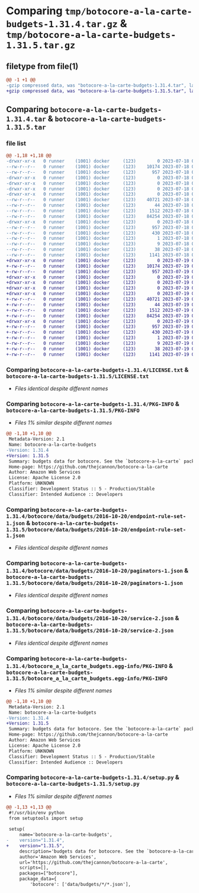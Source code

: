 # Comparing `tmp/botocore-a-la-carte-budgets-1.31.4.tar.gz` & `tmp/botocore-a-la-carte-budgets-1.31.5.tar.gz`

## filetype from file(1)

```diff
@@ -1 +1 @@
-gzip compressed data, was "botocore-a-la-carte-budgets-1.31.4.tar", last modified: Tue Jul 18 01:55:03 2023, max compression
+gzip compressed data, was "botocore-a-la-carte-budgets-1.31.5.tar", last modified: Wed Jul 19 02:43:45 2023, max compression
```

## Comparing `botocore-a-la-carte-budgets-1.31.4.tar` & `botocore-a-la-carte-budgets-1.31.5.tar`

### file list

```diff
@@ -1,18 +1,18 @@
-drwxr-xr-x   0 runner    (1001) docker     (123)        0 2023-07-18 01:55:03.728195 botocore-a-la-carte-budgets-1.31.4/
--rw-r--r--   0 runner    (1001) docker     (123)    10174 2023-07-18 01:55:03.000000 botocore-a-la-carte-budgets-1.31.4/LICENSE.txt
--rw-r--r--   0 runner    (1001) docker     (123)      957 2023-07-18 01:55:03.728195 botocore-a-la-carte-budgets-1.31.4/PKG-INFO
-drwxr-xr-x   0 runner    (1001) docker     (123)        0 2023-07-18 01:55:03.728195 botocore-a-la-carte-budgets-1.31.4/botocore/
-drwxr-xr-x   0 runner    (1001) docker     (123)        0 2023-07-18 01:55:03.728195 botocore-a-la-carte-budgets-1.31.4/botocore/data/
-drwxr-xr-x   0 runner    (1001) docker     (123)        0 2023-07-18 01:55:03.728195 botocore-a-la-carte-budgets-1.31.4/botocore/data/budgets/
-drwxr-xr-x   0 runner    (1001) docker     (123)        0 2023-07-18 01:55:03.728195 botocore-a-la-carte-budgets-1.31.4/botocore/data/budgets/2016-10-20/
--rw-r--r--   0 runner    (1001) docker     (123)    40721 2023-07-18 01:54:49.000000 botocore-a-la-carte-budgets-1.31.4/botocore/data/budgets/2016-10-20/endpoint-rule-set-1.json
--rw-r--r--   0 runner    (1001) docker     (123)       44 2023-07-18 01:54:49.000000 botocore-a-la-carte-budgets-1.31.4/botocore/data/budgets/2016-10-20/examples-1.json
--rw-r--r--   0 runner    (1001) docker     (123)     1512 2023-07-18 01:54:49.000000 botocore-a-la-carte-budgets-1.31.4/botocore/data/budgets/2016-10-20/paginators-1.json
--rw-r--r--   0 runner    (1001) docker     (123)    84254 2023-07-18 01:54:49.000000 botocore-a-la-carte-budgets-1.31.4/botocore/data/budgets/2016-10-20/service-2.json
-drwxr-xr-x   0 runner    (1001) docker     (123)        0 2023-07-18 01:55:03.728195 botocore-a-la-carte-budgets-1.31.4/botocore_a_la_carte_budgets.egg-info/
--rw-r--r--   0 runner    (1001) docker     (123)      957 2023-07-18 01:55:03.000000 botocore-a-la-carte-budgets-1.31.4/botocore_a_la_carte_budgets.egg-info/PKG-INFO
--rw-r--r--   0 runner    (1001) docker     (123)      430 2023-07-18 01:55:03.000000 botocore-a-la-carte-budgets-1.31.4/botocore_a_la_carte_budgets.egg-info/SOURCES.txt
--rw-r--r--   0 runner    (1001) docker     (123)        1 2023-07-18 01:55:03.000000 botocore-a-la-carte-budgets-1.31.4/botocore_a_la_carte_budgets.egg-info/dependency_links.txt
--rw-r--r--   0 runner    (1001) docker     (123)        9 2023-07-18 01:55:03.000000 botocore-a-la-carte-budgets-1.31.4/botocore_a_la_carte_budgets.egg-info/top_level.txt
--rw-r--r--   0 runner    (1001) docker     (123)       38 2023-07-18 01:55:03.728195 botocore-a-la-carte-budgets-1.31.4/setup.cfg
--rw-r--r--   0 runner    (1001) docker     (123)     1141 2023-07-18 01:55:03.000000 botocore-a-la-carte-budgets-1.31.4/setup.py
+drwxr-xr-x   0 runner    (1001) docker     (123)        0 2023-07-19 02:43:45.459514 botocore-a-la-carte-budgets-1.31.5/
+-rw-r--r--   0 runner    (1001) docker     (123)    10174 2023-07-19 02:43:45.000000 botocore-a-la-carte-budgets-1.31.5/LICENSE.txt
+-rw-r--r--   0 runner    (1001) docker     (123)      957 2023-07-19 02:43:45.459514 botocore-a-la-carte-budgets-1.31.5/PKG-INFO
+drwxr-xr-x   0 runner    (1001) docker     (123)        0 2023-07-19 02:43:45.459514 botocore-a-la-carte-budgets-1.31.5/botocore/
+drwxr-xr-x   0 runner    (1001) docker     (123)        0 2023-07-19 02:43:45.459514 botocore-a-la-carte-budgets-1.31.5/botocore/data/
+drwxr-xr-x   0 runner    (1001) docker     (123)        0 2023-07-19 02:43:45.459514 botocore-a-la-carte-budgets-1.31.5/botocore/data/budgets/
+drwxr-xr-x   0 runner    (1001) docker     (123)        0 2023-07-19 02:43:45.459514 botocore-a-la-carte-budgets-1.31.5/botocore/data/budgets/2016-10-20/
+-rw-r--r--   0 runner    (1001) docker     (123)    40721 2023-07-19 02:43:32.000000 botocore-a-la-carte-budgets-1.31.5/botocore/data/budgets/2016-10-20/endpoint-rule-set-1.json
+-rw-r--r--   0 runner    (1001) docker     (123)       44 2023-07-19 02:43:32.000000 botocore-a-la-carte-budgets-1.31.5/botocore/data/budgets/2016-10-20/examples-1.json
+-rw-r--r--   0 runner    (1001) docker     (123)     1512 2023-07-19 02:43:32.000000 botocore-a-la-carte-budgets-1.31.5/botocore/data/budgets/2016-10-20/paginators-1.json
+-rw-r--r--   0 runner    (1001) docker     (123)    84254 2023-07-19 02:43:32.000000 botocore-a-la-carte-budgets-1.31.5/botocore/data/budgets/2016-10-20/service-2.json
+drwxr-xr-x   0 runner    (1001) docker     (123)        0 2023-07-19 02:43:45.459514 botocore-a-la-carte-budgets-1.31.5/botocore_a_la_carte_budgets.egg-info/
+-rw-r--r--   0 runner    (1001) docker     (123)      957 2023-07-19 02:43:45.000000 botocore-a-la-carte-budgets-1.31.5/botocore_a_la_carte_budgets.egg-info/PKG-INFO
+-rw-r--r--   0 runner    (1001) docker     (123)      430 2023-07-19 02:43:45.000000 botocore-a-la-carte-budgets-1.31.5/botocore_a_la_carte_budgets.egg-info/SOURCES.txt
+-rw-r--r--   0 runner    (1001) docker     (123)        1 2023-07-19 02:43:45.000000 botocore-a-la-carte-budgets-1.31.5/botocore_a_la_carte_budgets.egg-info/dependency_links.txt
+-rw-r--r--   0 runner    (1001) docker     (123)        9 2023-07-19 02:43:45.000000 botocore-a-la-carte-budgets-1.31.5/botocore_a_la_carte_budgets.egg-info/top_level.txt
+-rw-r--r--   0 runner    (1001) docker     (123)       38 2023-07-19 02:43:45.459514 botocore-a-la-carte-budgets-1.31.5/setup.cfg
+-rw-r--r--   0 runner    (1001) docker     (123)     1141 2023-07-19 02:43:45.000000 botocore-a-la-carte-budgets-1.31.5/setup.py
```

### Comparing `botocore-a-la-carte-budgets-1.31.4/LICENSE.txt` & `botocore-a-la-carte-budgets-1.31.5/LICENSE.txt`

 * *Files identical despite different names*

### Comparing `botocore-a-la-carte-budgets-1.31.4/PKG-INFO` & `botocore-a-la-carte-budgets-1.31.5/PKG-INFO`

 * *Files 1% similar despite different names*

```diff
@@ -1,10 +1,10 @@
 Metadata-Version: 2.1
 Name: botocore-a-la-carte-budgets
-Version: 1.31.4
+Version: 1.31.5
 Summary: budgets data for botocore. See the `botocore-a-la-carte` package for more info.
 Home-page: https://github.com/thejcannon/botocore-a-la-carte
 Author: Amazon Web Services
 License: Apache License 2.0
 Platform: UNKNOWN
 Classifier: Development Status :: 5 - Production/Stable
 Classifier: Intended Audience :: Developers
```

### Comparing `botocore-a-la-carte-budgets-1.31.4/botocore/data/budgets/2016-10-20/endpoint-rule-set-1.json` & `botocore-a-la-carte-budgets-1.31.5/botocore/data/budgets/2016-10-20/endpoint-rule-set-1.json`

 * *Files identical despite different names*

### Comparing `botocore-a-la-carte-budgets-1.31.4/botocore/data/budgets/2016-10-20/paginators-1.json` & `botocore-a-la-carte-budgets-1.31.5/botocore/data/budgets/2016-10-20/paginators-1.json`

 * *Files identical despite different names*

### Comparing `botocore-a-la-carte-budgets-1.31.4/botocore/data/budgets/2016-10-20/service-2.json` & `botocore-a-la-carte-budgets-1.31.5/botocore/data/budgets/2016-10-20/service-2.json`

 * *Files identical despite different names*

### Comparing `botocore-a-la-carte-budgets-1.31.4/botocore_a_la_carte_budgets.egg-info/PKG-INFO` & `botocore-a-la-carte-budgets-1.31.5/botocore_a_la_carte_budgets.egg-info/PKG-INFO`

 * *Files 1% similar despite different names*

```diff
@@ -1,10 +1,10 @@
 Metadata-Version: 2.1
 Name: botocore-a-la-carte-budgets
-Version: 1.31.4
+Version: 1.31.5
 Summary: budgets data for botocore. See the `botocore-a-la-carte` package for more info.
 Home-page: https://github.com/thejcannon/botocore-a-la-carte
 Author: Amazon Web Services
 License: Apache License 2.0
 Platform: UNKNOWN
 Classifier: Development Status :: 5 - Production/Stable
 Classifier: Intended Audience :: Developers
```

### Comparing `botocore-a-la-carte-budgets-1.31.4/setup.py` & `botocore-a-la-carte-budgets-1.31.5/setup.py`

 * *Files 1% similar despite different names*

```diff
@@ -1,13 +1,13 @@
 #!/usr/bin/env python
 from setuptools import setup
 
 setup(
     name='botocore-a-la-carte-budgets',
-    version="1.31.4",
+    version="1.31.5",
     description='budgets data for botocore. See the `botocore-a-la-carte` package for more info.',
     author='Amazon Web Services',
     url='https://github.com/thejcannon/botocore-a-la-carte',
     scripts=[],
     packages=["botocore"],
     package_data={
         'botocore': ['data/budgets/*/*.json'],
```

